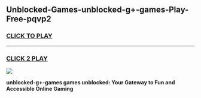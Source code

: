
## Unblocked-Games-unblocked-g+-games-Play-Free-pqvp2
<h3>
<a href="https://premium76.site?title=unblocked-g+-games&ref=09A">CLICK TO PLAY</a></h3>
<hr>

<h3>
<a href="https://premium76.site?title=unblocked-g+-games&ref=09A">CLICK 2 PLAY</a>
  
</h3>

<a href="https://premium76.site?title=unblocked-g+-games&ref=09A"><img src="https://clearcache.store/games.png"></a>


**unblocked-g+-games games unblocked: Your Gateway to Fun and Accessible Online Gaming**
